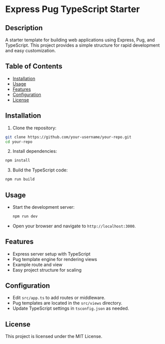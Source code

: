 # Express Pug TypeScript Starter

## Description
A starter template for building web applications using Express, Pug, and TypeScript. This project provides a simple structure for rapid development and easy customization.

## Table of Contents
- [Installation](#installation)
- [Usage](#usage)
- [Features](#features)
- [Configuration](#configuration)
- [License](#license)

## Installation
1. Clone the repository:
  ```sh
  git clone https://github.com/your-username/your-repo.git
  cd your-repo
  ```
2. Install dependencies:
  ```sh
  npm install
  ```
3. Build the TypeScript code:
  ```sh
  npm run build
  ```

## Usage
- Start the development server:
  ```sh
  npm run dev
  ```
- Open your browser and navigate to `http://localhost:3000`.

## Features
- Express server setup with TypeScript
- Pug template engine for rendering views
- Example route and view
- Easy project structure for scaling

## Configuration
- Edit `src/app.ts` to add routes or middleware.
- Pug templates are located in the `src/views` directory.
- Update TypeScript settings in `tsconfig.json` as needed.

## License
This project is licensed under the MIT License.